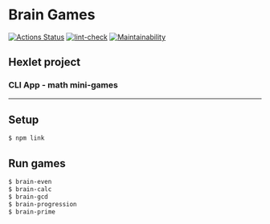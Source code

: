 # Brain Games

[![Actions Status](https://github.com/ArtMan-8/frontend-project-lvl1/workflows/hexlet-check/badge.svg)](https://github.com/ArtMan-8/frontend-project-lvl1/actions) [![lint-check](https://github.com/ArtMan-8/frontend-project-lvl1/actions/workflows/lint-check.yml/badge.svg)](https://github.com/ArtMan-8/frontend-project-lvl1/actions/workflows/lint-check.yml) [![Maintainability](https://api.codeclimate.com/v1/badges/0e7ba3c426a13adee666/maintainability)](https://codeclimate.com/github/ArtMan-8/frontend-project-lvl1/maintainability)

## Hexlet project 
### CLI App - math mini-games

---

## Setup

```bash
$ npm link
```

## Run games

```bash
$ brain-even
$ brain-calc
$ brain-gcd
$ brain-progression
$ brain-prime
```